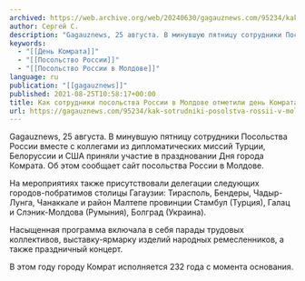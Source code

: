 ```yaml
---
archived: https://web.archive.org/web/20240630/gagauznews.com/95234/kak-sotrudniki-posolstva-rossii-v-moldove-otmetili-den-komrata-2021.html
author: Сергей С.
description: "Gagauznews, 25 августа. В минувшую пятницу сотрудники Посольства России вместе с коллегами из дипломатических миссий Турции, Белоруссии и США приняли участие в праздновании Дня города Комрата. Об этом сообщает сайт посольства России в Молдове. На мероприятиях также присутствовали делегации следующих городов-побратимов столицы Гагаузии: Тирасполь, Бендеры, Чадыр-Лунга, Чанаккале и район Малтепе провинции Стамбул (Турция), Галац и Слэник-Молдова (Румыния), Болград (Украина). Насыщенная программа включала в себя парады трудовых коллективов, выставку-ярмарку изделий народных ремесленников, а также праздничный концерт. В этом году городу Комрат исполняется 232 года с момента основания."
keywords:
  - "[[День Комрата]]"
  - "[[Посольство России]]"
  - "[[Посольство России в Молдове]]"
language: ru
publication: "[[gagauznews]]"
published: 2021-08-25T10:58:17+00:00
title: Как сотрудники посольства России в Молдове отметили день Комрата - 2021
url: https://gagauznews.com/95234/kak-sotrudniki-posolstva-rossii-v-moldove-otmetili-den-komrata-2021.html
---
```


Gagauznews, 25 августа. В минувшую пятницу сотрудники Посольства России вместе с коллегами из дипломатических миссий Турции, Белоруссии и США приняли участие в праздновании Дня города Комрата. Об этом сообщает сайт посольства России в Молдове.

На мероприятиях также присутствовали делегации следующих городов-побратимов столицы Гагаузии: Тирасполь, Бендеры, Чадыр-Лунга, Чанаккале и район Малтепе провинции Стамбул (Турция), Галац и Слэник-Молдова (Румыния), Болград (Украина).

Насыщенная программа включала в себя парады трудовых коллективов, выставку-ярмарку изделий народных ремесленников, а также праздничный концерт.

В этом году городу Комрат исполняется 232 года с момента основания.